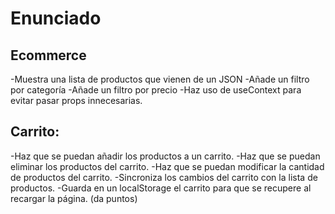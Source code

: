

# Enunciado
## Ecommerce

 -Muestra una lista de productos que vienen de un JSON
 -Añade un filtro por categoría
 -Añade un filtro por precio
 -Haz uso de useContext para evitar pasar props innecesarias.

## Carrito:

 -Haz que se puedan añadir los productos a un carrito.
 -Haz que se puedan eliminar los productos del carrito.
 -Haz que se puedan modificar la cantidad de productos del carrito.
 -Sincroniza los cambios del carrito con la lista de productos.
 -Guarda en un localStorage el carrito para que se recupere al recargar la página. (da puntos)

